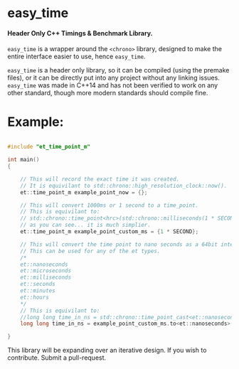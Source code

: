 # easy_time
 #### Header Only C++ Timings & Benchmark Library.
`easy_time` is a wrapper around the `<chrono>` library, designed to make the entire interface easier to use, hence `easy_time`. 

`easy_time` is a header only library, so it can be compiled (using the premake files), or it can be directly put into any project without any linking issues. `easy_time` was made in C++14 and has not been verified to work on any other standard, though more modern standards should compile fine.

# Example:
```cpp

#include "et_time_point_m"

int main()
{

	// This will record the exact time it was created.
	// It is equivilant to std::chrono::high_resolution_clock::now().
	et::time_point_m example_point_now = {};

	// This will convert 1000ms or 1 second to a time_point.
	// This is equivilant to:
	// std::chrono::time_point<hrc>(std::chrono::milliseconds(1 * SECOND))
	// as you can see... it is much simplier.
	et::time_point_m example_point_custom_ms = {1 * SECOND};

	// This will convert the time point to nano seconds as a 64bit integer.
	// This can be used for any of the et types.
	/*
	et::nanoseconds 
	et::microseconds
	et::milliseconds
	et::seconds
	et::minutes
	et::hours
	*/
	// This is equivilant to:
	//long long time_in_ns = std::chrono::time_point_cast<et::nanoseconds>(now).time_since_epoch().count()
	long long time_in_ns = example_point_custom_ms.to<et::nanoseconds>();

}
```

This library will be expanding over an iterative design. If you wish to contribute. Submit a pull-request.
